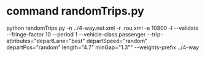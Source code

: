 # command randomTrips.py

python randomTrips.py -n ../4-way.net.xml -r .rou.xml -e 10800 -l --validate --fringe-factor 10 --period 1 --vehicle-class passenger --trip-attributes="departLane=\"best\" departSpeed=\"random\" departPos=\"random\" length=\"4.7\" minGap=\"1.3\"" --weights-prefix ../4-way
